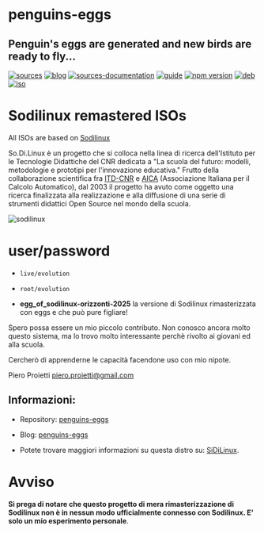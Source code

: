penguins-eggs
=============

## Penguin&#39;s eggs are generated and new birds are ready to fly...
[![sources](https://img.shields.io/badge/github-sources-blue)](https://github.com/pieroproietti/penguins-eggs)
[![blog](https://img.shields.io/badge/blog-penguin's%20eggs-blue)](https://penguins-eggs.net)
[![sources-documentation](https://img.shields.io/badge/sources-documentation-blue)](https://penguins-eggs.net/sources-documentation/index.html)
[![guide](https://img.shields.io/badge/guide-penguin's%20eggs-blue)](https://penguins-eggs.net/book/)
[![npm version](https://img.shields.io/npm/v/penguins-eggs.svg)](https://npmjs.org/package/penguins-eggs)
[![deb](https://img.shields.io/badge/deb-packages-orange)](https://sourceforge.net/projects/penguins-eggs/files/packages-deb)
[![iso](https://img.shields.io/badge/iso-images-orange)](https://sourceforge.net/projects/penguins-eggs/files/iso)

# Sodilinux remastered ISOs

All ISOs are based on [Sodilinux](https://sodilinux.itd.cnr.it/)

So.Di.Linux è un progetto che si colloca nella linea di ricerca dell'Istituto per le Tecnologie Didattiche del CNR dedicata a "La scuola del futuro: modelli, metodologie e prototipi per l'innovazione educativa." Frutto della collaborazione scientifica fra [ITD-CNR](http://www.itd.cnr.it/) e [AICA](http://www.aicanet.it/) (Associazione Italiana per il Calcolo Automatico), dal 2003 il progetto ha avuto come oggetto una ricerca finalizzata alla realizzazione e alla diffusione di una serie di strumenti didattici Open Source nel mondo della scuola.

![sodilinux](https://sodilinux.itd.cnr.it/pluginfile.php/26/mod_page/content/5/100000000000021800000128CC8FF28D.jpg)

# user/password
* ```live/evolution```
* ```root/evolution```

* **egg_of_sodilinux-orizzonti-2025** la versione di Sodilinux rimasterizzata con eggs e che può pure figliare!

Spero possa essere un mio piccolo contributo. Non conosco ancora molto questo sistema, ma lo trovo molto interessante perchè rivolto ai giovani ed alla scuola.

Cercherò di apprenderne le capacità facendone uso con mio nipote.

Piero Proietti <piero.proietti@gmail.com>

## Informazioni:

* Repository: [penguins-eggs](https://github.com/pieroproietti/penguins-eggs)
* Blog: [penguins-eggs](https://penguins-eggs.net)

* Potete trovare maggiori informazioni su questa distro su: [SiDiLinux](https://sodilinux.itd.cnr.it/).

# Avviso

__Si prega di notare che questo progetto di mera rimasterizzazione di Sodilinux non è in nessun modo ufficialmente connesso con Sodilinux. E' solo un mio esperimento personale__.

